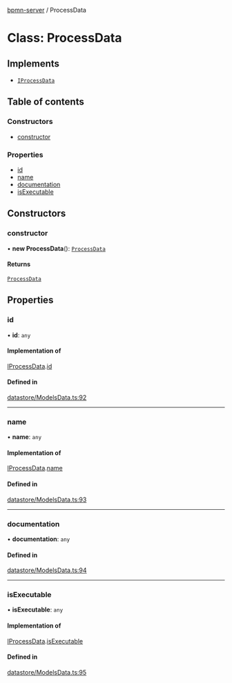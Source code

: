 [bpmn-server](../readme.md) / ProcessData

# Class: ProcessData

## Implements

- [`IProcessData`](../interfaces/IProcessData.md)

## Table of contents

### Constructors

- [constructor](ProcessData.md#constructor)

### Properties

- [id](ProcessData.md#id)
- [name](ProcessData.md#name)
- [documentation](ProcessData.md#documentation)
- [isExecutable](ProcessData.md#isexecutable)

## Constructors

### constructor

• **new ProcessData**(): [`ProcessData`](ProcessData.md)

#### Returns

[`ProcessData`](ProcessData.md)

## Properties

### id

• **id**: `any`

#### Implementation of

[IProcessData](../interfaces/IProcessData.md).[id](../interfaces/IProcessData.md#id)

#### Defined in

[datastore/ModelsData.ts:92](https://github.com/bpmnServer/bpmn-server/blob/76c4fe0/src/datastore/ModelsData.ts#L92)

___

### name

• **name**: `any`

#### Implementation of

[IProcessData](../interfaces/IProcessData.md).[name](../interfaces/IProcessData.md#name)

#### Defined in

[datastore/ModelsData.ts:93](https://github.com/bpmnServer/bpmn-server/blob/76c4fe0/src/datastore/ModelsData.ts#L93)

___

### documentation

• **documentation**: `any`

#### Defined in

[datastore/ModelsData.ts:94](https://github.com/bpmnServer/bpmn-server/blob/76c4fe0/src/datastore/ModelsData.ts#L94)

___

### isExecutable

• **isExecutable**: `any`

#### Implementation of

[IProcessData](../interfaces/IProcessData.md).[isExecutable](../interfaces/IProcessData.md#isexecutable)

#### Defined in

[datastore/ModelsData.ts:95](https://github.com/bpmnServer/bpmn-server/blob/76c4fe0/src/datastore/ModelsData.ts#L95)
